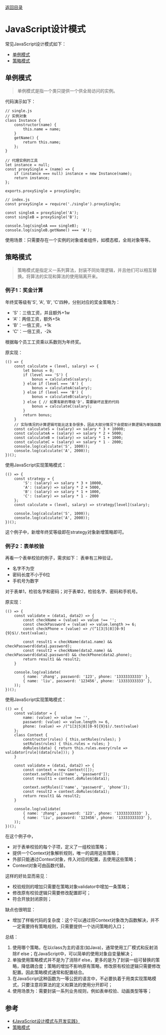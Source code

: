 [返回目录](../../README.md)

# JavaScript设计模式
常见JavaScript设计模式如下：

- [单例模式](##单例模式)
- [策略模式](##策略模式)

## 单例模式
> 单例模式是指一个类只提供一个供全局访问的实例。

代码演示如下：  
````
// single.js
// 实例对象
class Instance {
    constructor(name) {
        this.name = name;
    }
    getName() {
        return this.name;
    };
}

// 代理实例的工具
let instance = null;
const proxySingle = (name) => {
    if (instance === null) instance = new Instance(name);
    return instance;
};

exports.proxySingle = proxySingle;
````
````
// index.js
const proxySingle = require('./single').proxySingle;

const singleA = proxySingle('A');
const singleB = proxySingle('B');

console.log(singleA === singleB);
console.log(singleB.getName() === 'A');
````

使用场景：只需要存在一个实例的对象或者组件，如模态框，全局对象等等。

## 策略模式
> 策略模式是指定义一系列算法，封装不同处理逻辑，并且他们可以相互替换。将算法的实现和算法的使用隔离开来。

### 例子1：奖金计算
年终奖等级有'S', 'A', 'B', 'C'四种，分别对应的奖金策略为：
- 'S'：三倍工资，并且额外+1w
- 'A'：两倍工资，额外+5k
- 'B'：一倍工资，+1k
- 'C'：一倍工资，-2k

根据每个员工工资乘以系数则为年终奖。

原实现：
````
(() => {
    const calculate = (level, salary) => {
        let bonus = 0;
        if (level === 'S') {
            bonus = calculateS(salary);
        } else if (level === 'A') {
            bonus = calculateA(salary);
        } else if (level === 'B') {
            bonus = calculateB(salary);
        } else { // 如果有新的等级'D'，需要破坏这里的代码
            bonus = calculateC(salary);
        }
        return bonus;
    }
    // 实际情况的计算逻辑可能比这复杂很多，因此大部分情况下会提取计算逻辑为单独函数
    const calculateS = (salary) => salary * 3 + 10000;
    const calculateA = (salary) => salary * 2 + 5000;
    const calculateB = (salary) => salary * 1 + 1000;
    const calculateC = (salary) => salary * 1 - 2000;
    console.log(calculate('S', 1000));
    console.log(calculate('A', 2000));
})();
````
使用JavaScript实现策略模式：
````
(() => {
    const strategy = {
        'S': (salary) => salary * 3 + 10000,
        'A': (salary) => salary * 2 + 5000,
        'B': (salary) => salary * 1 + 1000,
        'C': (salary) => salary * 1 - 2000
    };
    const calculate = (level, salary) => strategy[level](salary);

    console.log(calculate('S', 1000));
    console.log(calculate('A', 2000));
})();
````
这个例子中，新增年终奖等级即在strategy对象新增策略即可。

### 例子2：表单校验
再看一个表单校验的例子，需求如下：
表单有三种验证，
- 名字不为空
- 密码长度不小于6位
- 手机号为数字

对于表单1，检验名字和密码；对于表单2，检验名字、密码和手机号。

原实现：
````
(() => {
    const validate = (data1, data2) => {
        const checkName = (value) => value !== '';
        const checkPassword = (value) => value.length >= 6;
        const checkPhone = (value) => /(^1[3|5|8][0-9]{9}$)/.test(value);

        const result1 = checkName(data1.name) && checkPassword(data1.password);
        const result2 = checkName(data2.name) && checkPassword(data2.password) && checkPhone(data2.phone);
        return result1 && result2;
    }

    console.log(validate(
        { name: 'zhang', password: '123', phone: '13333333333' },
        { name: 'liu', password: '123456', phone: '13333333333' },
    ));
})();
````
使用JavaScript实现策略模式：
````
(() => {
    const validator = {
        name: (value) => value !== '',
        password: (value) => value.length >= 6,
        phone: (value) => /(^1[3|5|8][0-9]{9}$)/.test(value)
    };
    class Context {
        constructor(rules) { this.setRules(rules); }
        setRules(rules) { this.rules = rules; }
        doRules(data) { return this.rules.every(rule => validator[rule](data[rule])); }
    }

    const validate = (data1, data2) => {
        const context = new Context([]);
        context.setRules(['name', 'password']);
        const result1 = context.doRules(data1);
        
        context.setRules(['name', 'password', 'phone']);
        const result2 = context.doRules(data1);
        return result1 && result2;
    }

    console.log(validate(
        { name: 'zhang', password: '123', phone: '13333333333' },
        { name: 'liu', password: '123456', phone: '13333333333' },
    ));
})();
````
在这个例子中，
- 对于表单校验的每个子项，定义了一组校验策略；  
- 提供一个Context对象解析规则，唯一的调用这些策略；  
- 外部只能通过Context对象，传入对应的配置，去使用这些策略；
- Context对象可由函数代替。

这样的好处显而易见：
- 校验规则的增加只需要在策略对象validator中增加一条策略；
- 修改原有校验逻辑只需要修改配置即可；
- 符合开放封闭原则；
  
缺点也很明显：
- 增加了样板代码的复杂度：这个可以通过将Context对象改为函数解决，并不一定需要持有策略规则，只需要提供一个访问策略的入口；

总结：
1. 使用哪个策略，在以class为主的语言(如Java)，通常使用工厂模式和反射消除if else；在JavaScript中，可以简单的使用对象自变量解决；
2. 单独使用策略模式并不是为了消除if else，更多的是为了封装一组可替换的策略，降低耦合度；策略的增加不影响原有策略，修改原有校验逻辑只需要修改配置。因此策略模式通常和配置结合。
3. 在JavaScript这种函数为一等公民的语言中，不必要执着于用类实现策略模式，只要注意将算法的定义和算法的使用分开即可；
4. 使用场景为：需要封装一系列业务规则，例如表单校验、动画类型等等；

## 参考
- [《JavaScript设计模式与开发实践》](http://product.dangdang.com/23698327.html)
- [策略模式](https://www.cnblogs.com/jiujiduilie/p/9191629.html)